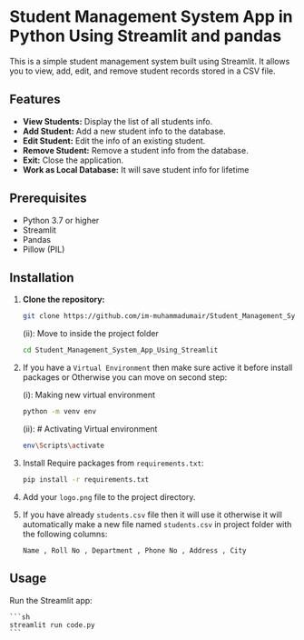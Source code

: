 # Student Management System App in Python Using Streamlit and pandas

This is a simple student management system built using Streamlit. It allows you to view, add, edit, and remove student records stored in a CSV file.

## Features

- **View Students:** Display the list of all students info.
- **Add Student:** Add a new student info to the database.
- **Edit Student:** Edit the info of an existing student.
- **Remove Student:** Remove a student info from the database.
- **Exit:** Close the application.
- **Work as Local Database:** It will save student info for lifetime

## Prerequisites

- Python 3.7 or higher
- Streamlit
- Pandas
- Pillow (PIL)

## Installation
1. **Clone the repository:**
    ```sh <br> (i): Clone Github repository to your local_machine or Folder
    git clone https://github.com/im-muhammadumair/Student_Management_System_App_Using_Streamlit.git
    ```
    (ii): Move to inside the project folder
    ```sh
    cd Student_Management_System_App_Using_Streamlit
    ```

2. If you have a `Virtual Environment` then make sure active it before install packages or Otherwise you can move on second step:

    (i): Making new virtual environment
    ```sh
    python -m venv env            
    ```
    (ii): # Activating Virtual environment
    ```sh
    env\Scripts\activate          
    ```

3. Install Require packages from `requirements.txt`:

    ```sh
    pip install -r requirements.txt
    ```

4. Add your `logo.png` file to the project directory.

5. If you have already `students.csv` file then it will use it otherwise it will automatically make a new file named `students.csv` in project folder with the following columns:

    ```csv
    Name , Roll No , Department , Phone No , Address , City
    ```

## Usage

Run the Streamlit app:

    ```sh
    streamlit run code.py
    ```

